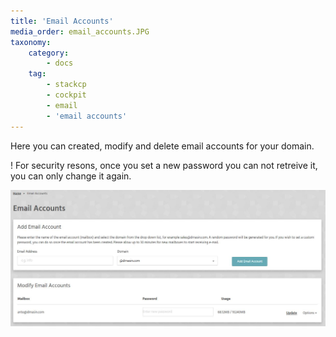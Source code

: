 ```yaml
---
title: 'Email Accounts'
media_order: email_accounts.JPG
taxonomy:
    category:
        - docs
    tag:
        - stackcp
        - cockpit
        - email
        - 'email accounts'
---
```


Here you can created, modify and delete email accounts for your domain.

! For security resons, once you set a new password you can not retreive it, you can only change it again.

![](email_accounts.JPG)

